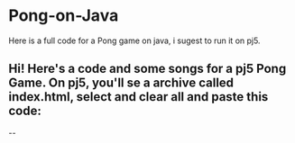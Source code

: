 # Pong-on-Java

  Here is a full code for a Pong game on java, i sugest to run it on pj5.

Hi! Here's a code and some songs for a pj5 Pong Game. On pj5, you'll se a archive called index.html, select and clear all and paste this code:
--
<!DOCTYPE html>
<html lang="en">
  <head>
    <script src="https://cdnjs.cloudflare.com/ajax/libs/p5.js/1.4.0/p5.js"></script>
    <script src="https://cdnjs.cloudflare.com/ajax/libs/p5.js/1.4.0/addons/p5.sound.min.js"></script>
    <link rel="stylesheet" type="text/css" href="style.css">
    <meta charset="utf-8" />

  </head>
  <body>
    <main>
    </main>
    <script src="sketch.js"></script>
     <script src="p5.collide2d.js"></script>
  </body>
</html>
--
